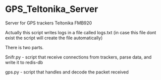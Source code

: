 GPS_Teltonika_Server
====================

Server for GPS trackers Teltonika FMB920

Actually this script writes logs in a file called logs.txt (in case this file dont exist the script will create the file automatically)

There is two parts. 

Snifr.py - script that receive connections from trackers, parse data, and write it to redis-db

gps.py - script that handles and decode the packet received
